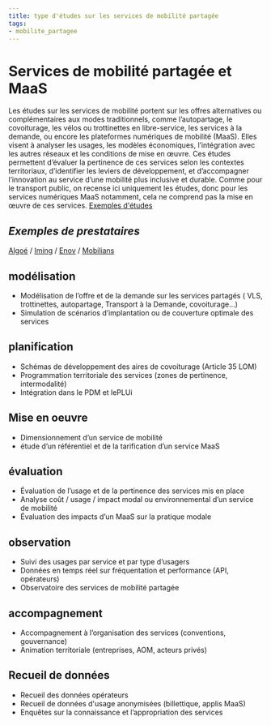 ```yaml
---
title: type d'études sur les services de mobilité partagée
tags:
- mobilite_partagee
---
```

# Services de mobilité partagée et MaaS
Les études sur les services de mobilité portent sur les offres alternatives ou complémentaires aux modes traditionnels, comme l’autopartage, le covoiturage, les vélos ou trottinettes en libre-service, les services à la demande, ou encore les plateformes numériques de mobilité (MaaS). Elles visent à analyser les usages, les modèles économiques, l’intégration avec les autres réseaux et les conditions de mise en œuvre. Ces études permettent d’évaluer la pertinence de ces services selon les contextes territoriaux, d’identifier les leviers de développement, et d’accompagner l’innovation au service d’une mobilité plus inclusive et durable. 
Comme pour le transport public, on recense ici uniquement les études, donc pour les services numériques MaaS notamment, cela ne comprend pas la mise en œuvre de ces services.
[Exemples d'études](https://documentsmarches.francemobilites.fr/Search/?sort=score&sortOrder=desc&highlight=true&facet=true&r=1&f_type=DOCUMENT&f_property.FMCode.PublicContractClass.natureOfPrestations_string=Etude+service&l_property.FMCode.PublicContractClass.natureOfPrestations_string=25&l_property.FMCode.PublicContractClass.metierIndex_string=25&text=services+de+mobilit%C3%A9+OU+trottinette+OU+autopartage+OU+covoiturage)
## _Exemples de prestataires_
[Algoé](https://www.algoe.fr/secteur/transports-et-mobilites/) / [Iming](https://iming.fr/domaines) / [Enov](https://enov.fr/nos-experts-sectoriels/etudes-transports-et-mobilite) / [Mobilians](https://www.mobilians.fr/)

## modélisation
- Modélisation de l’offre et de la demande sur les services partagés ( VLS, trottinettes, autopartage, Transport à la Demande, covoiturage...)
- Simulation de scénarios d’implantation ou de couverture optimale des services

## planification
- Schémas de développement des aires de covoiturage (Article 35 LOM)
- Programmation territoriale des services (zones de pertinence, intermodalité)
- Intégration dans le PDM et lePLUi

## Mise en oeuvre
- Dimensionnement d’un service de mobilité
- étude d’un référentiel et de la tarification d’un service MaaS

## évaluation
- Évaluation de l’usage et de la pertinence des services mis en place
- Analyse coût / usage / impact modal ou environnemental d’un service de mobilité
- Évaluation des impacts d’un MaaS sur la pratique modale

## observation
- Suivi des usages par service et par type d’usagers
- Données en temps réel sur fréquentation et performance (API, opérateurs)
- Observatoire des services de mobilité partagée

## accompagnement
- Accompagnement à l’organisation des services (conventions, gouvernance)
- Animation territoriale (entreprises, AOM, acteurs privés)

## Recueil de données
- Recueil des données opérateurs
- Recueil de données d'usage anonymisées (billettique, applis MaaS)
- Enquêtes sur la connaissance et l’appropriation des services
